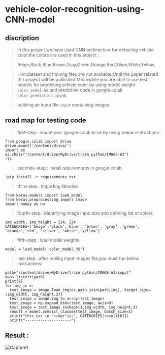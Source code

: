 # vehicle-color-recognition-using-CNN-model

## discription
> in this project,we have used CNN architecture for detecting vehicle color,the colors are used in this project :

> Beige,Black,Blue,Brown,Gray,Green,Orange,Red,Silver,White,Yellow.

> Hint:dataset and training files are not available,Until the paper related this project will be published.Meanwhile you are able to use test models for predicting vehicle color by using model weight `color_model.h5` and prediction code in google colab `color_prediction.ipynb`. 

> building an input file `input` containing images.

## road map for testing code

> first-step : mount your google colab dirve by using below instructions:
>
```
from google.colab import drive
drive.mount('/content/drive/')
import os
os.chdir("/content/drive/MyDrive/train python/IMAGE-AI")
!ls
```
> seconde-step : install requirements in google colab
```
!pip install -r requirements.txt
```
> third-step : importing libraries
```
from keras.models import load_model
from keras.preprocessing import image
import numpy as np
```
> fourth-step : identifying image input size and defining list of colors
```
img_width, img_height = 224, 224
CATEGORIES=['beige','black','blue', 'brown', 'gray' ,'green', 'orange','red', 'silver', 'white','yellow']
```
> fifth-step : load model weights
```
model = load_model('color_model.h5')
```
> last-step : after builing input images file,you must run below instructions:
```
path="/content/drive/MyDrive/train python/IMAGE-AI/input"
x=os.listdir(path)
print(x)
for img in x:
  test_image = image.load_img(os.path.join(path,img), target_size=(img_width, img_height,3))
  test_image = image.img_to_array(test_image)
  test_image = np.expand_dims(test_image, axis=0)
  test_image = test_image.reshape(1,img_width, img_height,3)
  result = model.predict_classes(test_image, batch_size=1)
  print("this car in "+img+"is:", CATEGORIES[result[0]])
  print("---------------------")
 ```
 
 ## Result :
 
![Capture1](https://user-images.githubusercontent.com/53394692/110308394-4d087300-8015-11eb-8c65-1f05d6c791d7.PNG)






